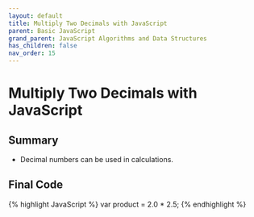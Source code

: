 ```yaml
---
layout: default
title: Multiply Two Decimals with JavaScript
parent: Basic JavaScript
grand_parent: JavaScript Algorithms and Data Structures
has_children: false
nav_order: 15
---
```

# Multiply Two Decimals with JavaScript
## Summary
- Decimal numbers can be used in calculations.

## Final Code

{% highlight JavaScript %}
var product = 2.0 * 2.5;
{% endhighlight %}